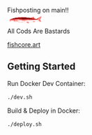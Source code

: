 Fishposting on main!!  
![fishe](https://github.com/wastedbitch/fishy/blob/main/fish.gif)  
All Cods Are Bastards  

[fishcore.art](https://fishcore.art)

## Getting Started

Run Docker Dev Container:
```bash
./dev.sh
```

Build & Deploy in Docker:
```bash
./deploy.sh
```